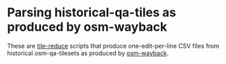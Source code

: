 # Parsing historical-qa-tiles as produced by osm-wayback

These are [tile-reduce](//github.com/mapbox/tile-reduce) scripts that produce one-edit-per-line CSV files from historical osm-qa-tilesets as produced by [osm-wayback](//github.com/osmlab/osm-wayback). 
